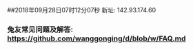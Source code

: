 ##2018年09月28日07时12分07秒 新址: 142.93.174.60
### 兔友常见问题及解答: https://github.com/wanggonging/d/blob/w/FAQ.md
